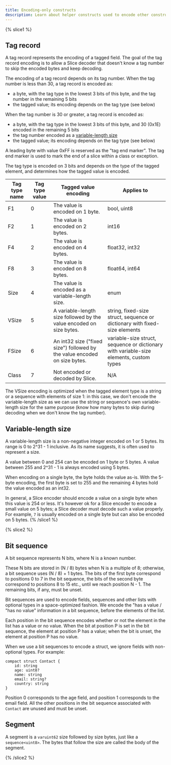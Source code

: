 ```yaml
---
title: Encoding-only constructs
description: Learn about helper constructs used to encode other constructs.
---
```


{% slice1 %}

## Tag record

A tag record represents the encoding of a tagged field. The goal of the tag record encoding is to allow a Slice decoder
that doesn't know a tag number to skip the encoded bytes and keep decoding.

The encoding of a tag record depends on its tag number. When the tag number is less than 30, a tag record is encoded as:

- a byte, with the tag type in the lowest 3 bits of this byte, and the tag number in the remaining 5 bits
- the tagged value; its encoding depends on the tag type (see below)

When the tag number is 30 or greater, a tag record is encoded as:

- a byte, with the tag type in the lowest 3 bits of this byte, and 30 (0x1E) encoded in the remaining 5 bits
- the tag number encoded as a [variable-length size](#variable-length-size)
- the tagged value; its encoding depends on the tag type (see below)

A leading byte with value 0xFF is reserved as the "tag end marker". The tag end marker is used to mark the end of a
slice within a class or exception.

The tag type is encoded on 3 bits and depends on the type of the tagged element, and determines how the tagged value is
encoded.

| Tag type name | Tag type value | Tagged value encoding                                                     | Applies to                                                                             |
| ------------- | -------------- | ------------------------------------------------------------------------- | ---------------------------------------------------------------------------------------|
| F1            | 0              | The value is encoded on 1 byte.                                           | bool, uint8                                                                            |
| F2            | 1              | The value is encoded on 2 bytes.                                          | int16                                                                                  |
| F4            | 2              | The value is encoded on 4 bytes.                                          | float32, int32                                                                         |
| F8            | 3              | The value is encoded on 8 bytes.                                          | float64, int64                                                                         |
| Size          | 4              | The value is encoded as a variable-length size.                           | enum                                                                                   |
| VSize         | 5              | A variable-length size followed by the value encoded on size bytes.       | string, fixed-size struct, sequence or dictionary with fixed-size elements             |
| FSize         | 6              | An int32 size ("fixed size") followed by the value encoded on size bytes. | variable-size struct, sequence or dictionary with variable-size elements, custom types |
| Class         | 7              | Not encoded or decoded by Slice.                                          | N/A                                                                                    |

The VSize encoding is optimized when the tagged element type is a string or a sequence with elements of size 1: in this
case, we don't encode the variable-length size as we can use the string or sequence's own variable-length size for the
same purpose (know how many bytes to skip during decoding when we don't know the tag number).

## Variable-length size

A variable-length size is a non-negative integer encoded on 1 or 5 bytes. Its range is 0 to 2^31 - 1 inclusive. As its
name suggests, it is often used to represent a size.

A value between 0 and 254 can be encoded on 1 byte or 5 bytes. A value between 255 and 2^31 - 1 is always encoded using
5 bytes.

When encoding on a single byte, the byte holds the value as-is. With the 5-byte encoding, the first byte is set to 255
and the remaining 4 bytes hold the value encoded as an int32.

In general, a Slice encoder should encode a value on a single byte when this value is 254 or less. It's however ok for
a Slice encoder to encode a small value on 5 bytes; a Slice decoder must decode such a value properly. For example, `7`
is usually encoded on a single byte but can also be encoded on 5 bytes.
{% /slice1 %}

{% slice2 %}

## Bit sequence

A bit sequence represents N bits, where N is a known number.

These N bits are stored in (N / 8) bytes when N is a multiple of 8; otherwise, a bit sequence uses (N / 8) + 1 bytes.
The bits of the first byte correspond to positions 0 to 7 in the bit sequence, the bits of the second byte correspond to
positions 8 to 15 etc., until we reach position N - 1. The remaining bits, if any, must be unset.

Bit sequences are used to encode fields, sequences and other lists with optional types in a space-optimized fashion. We
encode the "has a value / "has no value" information in a bit sequence, before the elements of the list.

Each position in the bit sequence encodes whether or not the element in the list has a value or no value. When the bit
at position P is set in the bit sequence, the element at position P has a value; when the bit is unset, the element at
position P has no value.

When we use a bit sequences to encode a struct, we ignore fields with non-optional types. For example:

```slice
compact struct Contact {
    id: string
    age: uint8?
    name: string
    email: string?
    country: string
}
```

Position 0 corresponds to the age field, and position 1 corresponds to the email field. All the other positions in the
bit sequence associated with `Contact` are unused and must be unset.

## Segment

A segment is a `varuint62` size followed by size bytes, just like a `sequence<uint8>`. The bytes that follow the size
are called the body of the segment.

{% /slice2 %}
